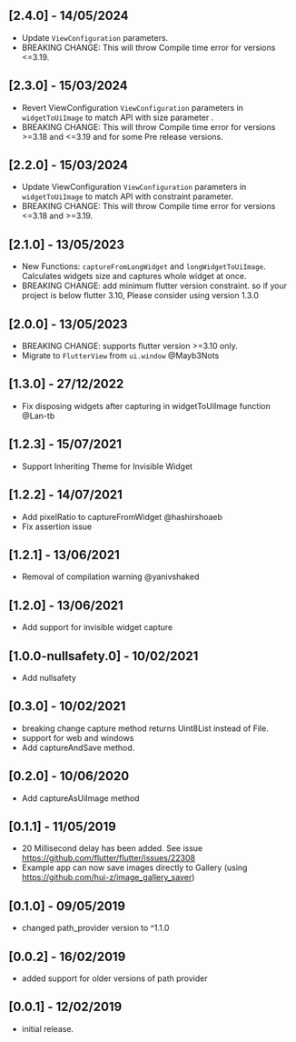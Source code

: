 ## [2.4.0] - 14/05/2024
* Update  `ViewConfiguration` parameters.
* BREAKING CHANGE:  This will throw Compile time error for versions <=3.19.
## [2.3.0] - 15/03/2024
* Revert ViewConfiguration `ViewConfiguration` parameters in `widgetToUiImage` to match API with size parameter .
* BREAKING CHANGE:  This will throw Compile time error for versions >=3.18 and <=3.19 and for some Pre release versions.

## [2.2.0] - 15/03/2024
* Update ViewConfiguration `ViewConfiguration` parameters in `widgetToUiImage` to match API with constraint parameter.
* BREAKING CHANGE:  This will throw Compile time error for versions <=3.18 and >=3.19.

## [2.1.0] - 13/05/2023
* New Functions: `captureFromLongWidget` and `longWidgetToUiImage`. Calculates widgets size and captures whole widget at once.
* BREAKING CHANGE: add minimum flutter version constraint. so if your project is below flutter 3.10, Please consider using version 1.3.0
## [2.0.0] - 13/05/2023
* BREAKING CHANGE: supports flutter version >=3.10 only. 
* Migrate to `FlutterView` from `ui.window` @Mayb3Nots
## [1.3.0] - 27/12/2022
* Fix disposing widgets after capturing in widgetToUiImage function @Lan-tb 
## [1.2.3] - 15/07/2021
* Support Inheriting Theme for Invisible Widget

## [1.2.2] - 14/07/2021
* Add pixelRatio to captureFromWidget @hashirshoaeb
* Fix assertion issue

## [1.2.1] - 13/06/2021
* Removal of compilation warning @yanivshaked

## [1.2.0] - 13/06/2021
* Add support for invisible widget capture

## [1.0.0-nullsafety.0] - 10/02/2021
* Add nullsafety

## [0.3.0] - 10/02/2021
* breaking change capture method returns Uint8List instead of File.
* support for web and windows
* Add captureAndSave method.

## [0.2.0] - 10/06/2020
* Add captureAsUiImage method

## [0.1.1] - 11/05/2019
* 20 Millisecond delay has been added. See issue https://github.com/flutter/flutter/issues/22308
* Example app can now save images directly to Gallery (using https://github.com/hui-z/image_gallery_saver)

## [0.1.0] - 09/05/2019
* changed path_provider version to ^1.1.0

## [0.0.2] - 16/02/2019
* added support for older versions of path provider

## [0.0.1] - 12/02/2019

* initial release.
